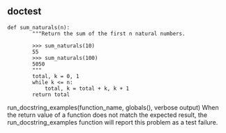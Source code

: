 ## doctest

```
def sum_naturals(n):
        """Return the sum of the first n natural numbers.

        >>> sum_naturals(10)
        55
        >>> sum_naturals(100)
        5050
        """
        total, k = 0, 1
        while k <= n:
            total, k = total + k, k + 1
        return total
```

run_docstring_examples(function_name, globals(), verbose output)
When the return value of a function does not match the expected result, the run_docstring_examples function will report this problem as a test failure.

